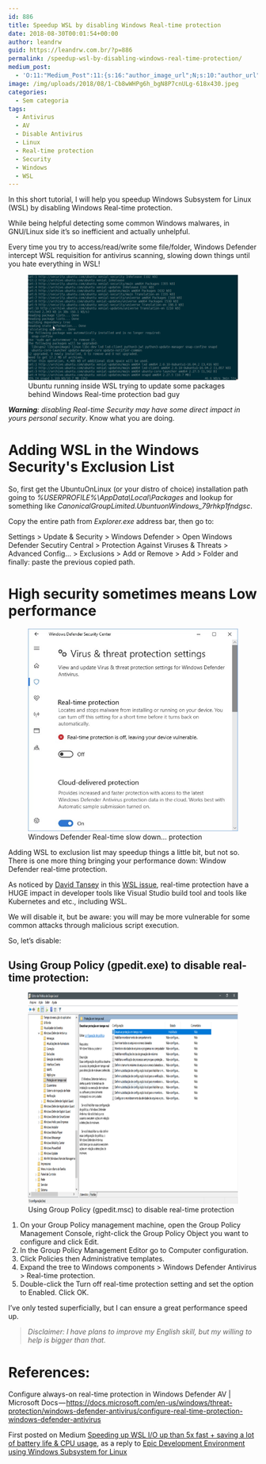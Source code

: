```yaml
---
id: 886
title: Speedup WSL by disabling Windows Real-time protection
date: 2018-08-30T00:01:54+00:00
author: leandrw
guid: https://leandrw.com.br/?p=886
permalink: /speedup-wsl-by-disabling-windows-real-time-protection/
medium_post:
  - 'O:11:"Medium_Post":11:{s:16:"author_image_url";N;s:10:"author_url";N;s:11:"byline_name";N;s:12:"byline_email";N;s:10:"cross_link";N;s:2:"id";N;s:21:"follower_notification";N;s:7:"license";N;s:14:"publication_id";N;s:6:"status";N;s:3:"url";N;}'
image: /img/uploads/2018/08/1-Cb8wWHPg6h_bgN8P7cnULg-618x430.jpeg
categories:
  - Sem categoria
tags:
  - Antivirus
  - AV
  - Disable Antivirus
  - Linux
  - Real-time protection
  - Security
  - Windows
  - WSL
---
```

In this short tutorial, I will help you speedup Windows Subsystem for Linux (WSL) by disabling Windows Real-time protection.

While being helpful detecting some common Windows malwares, in GNU/Linux side it’s so inefficient and actually unhelpful.

Every time you try to access/read/write some file/folder, Windows Defender intercept WSL requisition for antivirus scanning, slowing down things until you hate everything in WSL!

<figure class="size-full">
  <img src="/img/uploads/2018/08/1-6FyyUhdUkfW77MDfC1BgUA.png" alt="Screenshot of Windows Subsystem for Linux executing apt-get update downloading slow at 46.6 kB/s" />
  <figcaption>Ubuntu running inside WSL trying to update some packages behind Windows Real-time protection bad guy</figcaption>
</figure>

<em><strong>Warning</strong>: disabling Real-time Security may have some direct impact in yours personal security</em>. Know what you are doing.

<!--more-->
<h1>Adding WSL in the Windows Security's Exclusion List</h1>
So, first get the UbuntuOnLinux (or your distro of choice) installation path going to <em>%USERPROFILE%\AppData\Local\Packages</em> and lookup for something like <em>CanonicalGroupLimited.UbuntuonWindows_79rhkp1fndgsc</em>.

Copy the entire path from <em>Explorer.exe</em> address bar, then go to:

Settings &gt; Update &amp; Security &gt; Windows Defender &gt; Open Windows Defender Secutiry Central &gt; Protection Against Viruses &amp; Threats &gt; Advanced Config… &gt; Exclusions &gt; Add or Remove &gt; Add &gt; Folder and finally: paste the previous copied path.
<h1>High security sometimes means Low performance</h1>

<figure class="size-full">
  <img src="/img/uploads/2018/08/1-Cb8wWHPg6h_bgN8P7cnULg.jpeg"
  alt="Screenshot of Windows Defender Security Center showing Real-time protection as disabled" />
  <figcaption>Windows Defender Real-time slow down… protection</figcaption>
</figure>

Adding WSL to exclusion list may speedup things a little bit, but not so. There is one more thing bringing your performance down: Window Defender real-time protection.

As noticed by <a href="https://github.com/tanseydavid" target="_blank" rel="noopener">David Tansey</a> in this <a href="https://github.com/Microsoft/WSL/issues/1932" target="_blank" rel="noopener">WSL issue</a>, real-time protection have a HUGE impact in developer tools like Visual Studio build tool and tools like Kubernetes and etc., including WSL.

We will disable it, but be aware: you will may be more vulnerable for some common attacks through malicious script execution.

So, let’s disable:
<h2>Using Group Policy (gpedit.exe) to disable real-time protection:</h2>
<figure>
  <img class="wp-image-889 size-full" src="/img/uploads/2018/08/1-a-U4iD2KwHC3VXFuNDhTxg.png" alt="Screenshot of Group Policy Editor (a.k.a. gpedit.msc)" width="800" height="426" />
  <figcaption>Using Group Policy (gpedit.msc) to disable real-time protection</figcaption>
</figure>
<ol>
 	<li>On your Group Policy management machine, open the Group Policy Management Console, right-click the Group Policy Object you want to configure and click Edit.</li>
 	<li>In the Group Policy Management Editor go to Computer configuration.</li>
 	<li>Click Policies then Administrative templates.</li>
 	<li>Expand the tree to Windows components &gt; Windows Defender Antivirus &gt; Real-time protection.</li>
 	<li>Double-click the Turn off real-time protection setting and set the option to Enabled. Click OK.</li>
</ol>
I’ve only tested superficially, but I can ensure a great performance speed up.
<blockquote><em class="markup--em markup--p-em">Disclaimer: I have plans to improve my English skill, but my willing to help is bigger than that.</em></blockquote>
<h1>References:</h1>
Configure always-on real-time protection in Windows Defender AV | Microsoft Docs — <a href="https://docs.microsoft.com/en-us/windows/threat-protection/windows-defender-antivirus/configure-real-time-protection-windows-defender-antivirus" target="_blank" rel="noopener">https://docs.microsoft.com/en-us/windows/threat-protection/windows-defender-antivirus/configure-real-time-protection-windows-defender-antivirus</a>

First posted on Medium <a href="https://medium.com/@leandrw/speeding-up-wsl-i-o-up-than-5x-fast-saving-a-lot-of-battery-life-cpu-usage-c3537dd03c74" target="_blank" rel="noopener">Speeding up WSL I/O up than 5x fast + saving a lot of battery life &amp; CPU usage</a>, as a reply to <a href="https://medium.com/@johnwoodruff91/epic-dev-environment-with-wsl-dc81e234ae61" target="_blank" rel="noopener">Epic Development Environment using Windows Subsystem for Linux</a>

